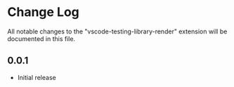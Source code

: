 # Change Log

All notable changes to the "vscode-testing-library-render" extension will be documented in this file.

## 0.0.1

- Initial release
